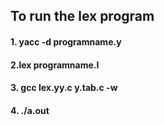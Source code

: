 ## To run the lex program 
#### 1. yacc -d programname.y
#### 2.lex programname.l
#### 3. gcc lex.yy.c y.tab.c -w
#### 4. ./a.out
